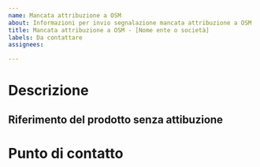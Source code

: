 ```yaml
---
name: Mancata attribuzione a OSM
about: Informazioni per invio segnalazione mancata attribuzione a OSM
title: Mancata attribuzione a OSM - [Nome ente o società]
labels: Da contattare
assignees: 

---
```


# Descrizione
<!--
Descrivere brevemente il contesto della mancata attribuzione (si tratta di una mappa cartacea/web oppure di dati derivati da OSM? L'attribuzione è completamente mancante o incompleta/inadeguata?) e come tale mancanza dovrebbe essere corretta
-->


## Riferimento del prodotto senza attibuzione
<!-- 
Caricare la mappa cartacea o fornire l'url in caso di mappa web 
-->


# Punto di contatto
<!--
Indicare almeno un indirizzo mail di contatto al quale inviare la segnalazione e il ruolo. Il contatto deve essere presente nel sito web. Si consiglia di indicare il responsabile o la società che si è occupata della creazione della mappa. Per gli enti pubblici si consiglia anche di indicare la mail degli amministratori (sindaco, assessore ...).
Ad esempio: 
sindaco@comune.xxx.it - Mario Rossi sindaco di XXX
pinco@pallino.it - Pinco Pallino responsabile ufficio comunicazione azienda YYY
-->


